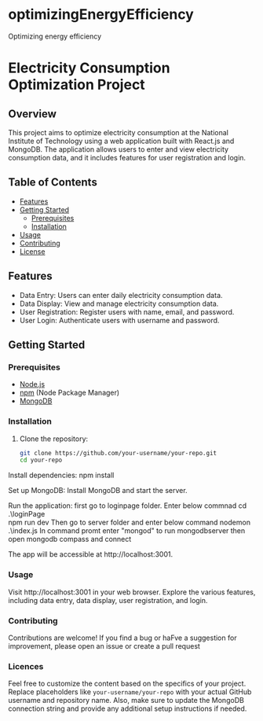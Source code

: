 # optimizingEnergyEfficiency
Optimizing energy efficiency
# Electricity Consumption Optimization Project

## Overview

This project aims to optimize electricity consumption at the National Institute of Technology using a web application built with React.js and MongoDB. The application allows users to enter and view electricity consumption data, and it includes features for user registration and login.

## Table of Contents

- [Features](#features)
- [Getting Started](#getting-started)
  - [Prerequisites](#prerequisites)
  - [Installation](#installation)
- [Usage](#usage)
- [Contributing](#contributing)
- [License](#license)

## Features

- Data Entry: Users can enter daily electricity consumption data.
- Data Display: View and manage electricity consumption data.
- User Registration: Register users with name, email, and password.
- User Login: Authenticate users with username and password.

## Getting Started

### Prerequisites

- [Node.js](https://nodejs.org/)
- [npm](https://www.npmjs.com/) (Node Package Manager)
- [MongoDB](https://www.mongodb.com/try/download/community)



### Installation

1. Clone the repository:

   ```bash
   git clone https://github.com/your-username/your-repo.git
   cd your-repo


Install dependencies:
    npm install


Set up MongoDB:
Install MongoDB and start the server.


Run the application:
first go to loginpage folder. Enter below commnad
cd .\loginPage\
npm run dev
Then go to server folder and enter below command
 nodemon .\index.js 
 In command promt enter "mongod" to run mongodbserver
 then open mongodb compass and connect

The app will be accessible at http://localhost:3001.


### Usage
Visit http://localhost:3001 in your web browser.
Explore the various features, including data entry, data display, user registration, and login.

### Contributing
Contributions are welcome! If you find a bug or haFve a suggestion for improvement, please open an issue or create a pull request

### Licences
Feel free to customize the content based on the specifics of your project. Replace placeholders like `your-username/your-repo` with your actual GitHub username and repository name. Also, make sure to update the MongoDB connection string and provide any additional setup instructions if needed.

